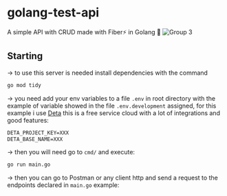 # golang-test-api
A simple API with CRUD made with Fiber⚡️ in Golang 🐨
![Group 3](https://user-images.githubusercontent.com/65286318/192130130-0c4633fe-2462-456b-8902-5af83707c294.png)

## Starting
-> to use this server is needed install dependencies with the command
```bash
go mod tidy
```
-> you need add your env variables to a file `.env` in root directory with the example of variable showed in the file `.env.development` assigned, for this example i use [Deta](https://www.deta.sh) this is a free service cloud with a lot of integrations and good features:
```txt
DETA_PROJECT_KEY=XXX
DETA_BASE_NAME=XXX
```
-> then you will need go to `cmd/` and execute:
```bash
go run main.go
```
-> then you can go to Postman or any client http and send a request to the endpoints declared in `main.go` example:


